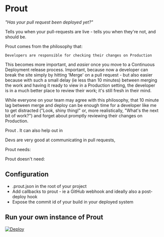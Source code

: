 Prout
=====

_"Has your pull request been deployed yet?"_

Tells you when your pull-requests are live - tells you when they're not, and should be.

Prout comes from the philosophy that:

    Developers are responsible for checking their changes on Production

This becomes more important, and _easier_ once you move to a Continuous Deployment
release process. Important, because now a developer can break the site simply by
hitting 'Merge' on a pull request - but also easier because with such a small delay
(ie less than 10 minutes) between merging the work and having it ready to view in a
Production setting, the developer is in a much better place to review their work;
it's still fresh in their mind.

While everyone on your team may agree with this philosophy, that 10 minute lag
between merge and deploy can be enough time for a developer like me to get distracted
("Look, shiny thing!" or, more realistically, "What's the next bit of work?") and
forget about promptly reviewing their changes on Production.

Prout . It can also help out in

Devs are very good at communicating in pull requests,

Prout needs:

Prout doesn't need:



Configuration
-------------

* .prout.json in the root of your project
* Add callbacks to prout - ie a GitHub webhook and ideally also a post-deploy hook
* Expose the commit id of your build in your deployed system

Run your own instance of Prout
------------------------------

[![Deploy](https://www.herokucdn.com/deploy/button.png)](https://heroku.com/deploy?template=https://github.com/guardian/prout)

